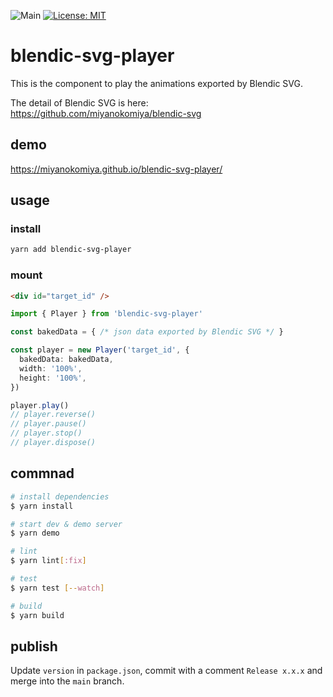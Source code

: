 ![Main](https://github.com/miyanokomiya/blendic-svg-player/workflows/test/badge.svg)
[![License: MIT](https://img.shields.io/badge/License-MIT-yellow.svg)](https://opensource.org/licenses/MIT)

# blendic-svg-player
This is the component to play the animations exported by Blendic SVG.

The detail of Blendic SVG is here: https://github.com/miyanokomiya/blendic-svg

## demo
https://miyanokomiya.github.io/blendic-svg-player/

## usage

### install
```sh
yarn add blendic-svg-player
```

### mount
```html
<div id="target_id" />
```

```ts
import { Player } from 'blendic-svg-player'

const bakedData = { /* json data exported by Blendic SVG */ }

const player = new Player('target_id', {
  bakedData: bakedData,
  width: '100%',
  height: '100%',
})

player.play()
// player.reverse()
// player.pause()
// player.stop()
// player.dispose()
```

## commnad

``` bash
# install dependencies
$ yarn install

# start dev & demo server
$ yarn demo

# lint
$ yarn lint[:fix]

# test
$ yarn test [--watch]

# build
$ yarn build
```

## publish
Update `version` in `package.json`, commit with a comment `Release x.x.x` and merge into the `main` branch.
